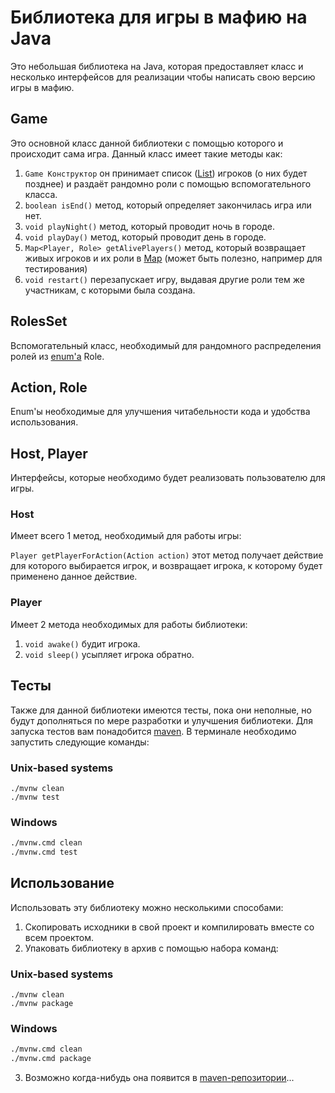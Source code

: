 # Библиотека для игры в мафию на Java

Это небольшая библиотека на Java, которая предоставляет класс и несколько интерфейсов для реализации чтобы написать свою версию игры в мафию.

## Game

Это основной класс данной библиотеки с помощью которого и происходит сама игра. Данный класс имеет такие методы как:

1. `Game Конструктор` он принимает список ([List](https://docs.oracle.com/en/java/javase/17/docs/api/java.base/java/util/List.html)) игроков (о них будет позднее) и раздаёт рандомно роли с помощью вспомогательного класса.
2. `boolean isEnd()` метод, который определяет закончилась игра или нет.
3. `void playNight()` метод, который проводит ночь в городе.
4. `void playDay()` метод, который проводит день в городе.
5. `Map<Player, Role> getAlivePlayers()` метод, который возвращает живых игроков и их роли в [Map](https://docs.oracle.com/en/java/javase/17/docs/api/java.base/java/util/Map.html) (может быть полезно, например для тестирования)
6. `void restart()` перезапускает игру, выдавая другие роли тем же участникам, с которыми была создана.

## RolesSet

Вспомогательный класс, необходимый для рандомного распределения ролей из [enum'a](https://docs.oracle.com/en/java/javase/17/docs/api/java.base/java/lang/Enum.html) Role.

## Action, Role

Enum'ы необходимые для улучшения читабельности кода и удобства использования.

## Host, Player

Интерфейсы, которые необходимо будет реализовать пользователю для игры.

### Host

Имеет всего 1 метод, необходимый для работы игры:

`Player getPlayerForAction(Action action)` этот метод получает действие для которого выбирается игрок, и возвращает игрока, к которому будет применено данное действие.

### Player

Имеет 2 метода необходимых для работы библиотеки:

1. `void awake()` будит игрока.
2. `void sleep()` усыпляет игрока обратно.

## Тесты

Также для данной библиотеки имеются тесты, пока они неполные, но будут дополняться по мере разработки и улучшения библиотеки. Для запуска тестов вам понадобится [maven](https://maven.apache.org).
В терминале необходимо запустить следующие команды:

### Unix-based systems

```shell
./mvnw clean
./mvnw test
```

### Windows

```bash
./mvnw.cmd clean
./mvnw.cmd test
```

## Использование

Использовать эту библиотеку можно несколькими способами:

1. Скопировать исходники в свой проект и компилировать вместе со всем проектом.
2. Упаковать библиотеку в архив с помощью набора команд:

### Unix-based systems

```shell
./mvnw clean
./mvnw package
```

### Windows

```bash
./mvnw.cmd clean
./mvnw.cmd package
```

3. Возможно когда-нибудь она появится в [maven-репозитории](https://mvnrepository.com)...
